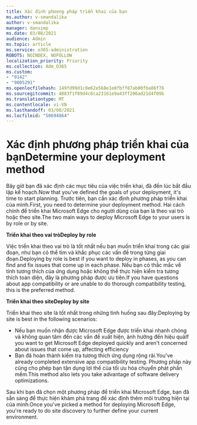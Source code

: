```yaml
---
title: Xác định phương pháp triển khai của bạn
ms.author: v-smandalika
author: v-smandalika
manager: dansimp
ms.date: 03/08/2021
audience: Admin
ms.topic: article
ms.service: o365-administration
ROBOTS: NOINDEX, NOFOLLOW
localization_priority: Priority
ms.collection: Adm_O365
ms.custom:
- "9142"
- "9005291"
ms.openlocfilehash: 149fd99d1c8e62e568e1e8fbff87ab00fba86f76
ms.sourcegitcommit: 4883f1f89d4c6ca23161e9a43ff206ad21d4f09b
ms.translationtype: MT
ms.contentlocale: vi-VN
ms.lasthandoff: 03/08/2021
ms.locfileid: "50694864"
---
```

# <a name="determine-your-deployment-method"></a><span data-ttu-id="4806a-102">Xác định phương pháp triển khai của bạn</span><span class="sxs-lookup"><span data-stu-id="4806a-102">Determine your deployment method</span></span>

<span data-ttu-id="4806a-103">Bây giờ bạn đã xác định các mục tiêu của việc triển khai, đã đến lúc bắt đầu lập kế hoạch.</span><span class="sxs-lookup"><span data-stu-id="4806a-103">Now that you've defined the goals of your deployment, it's time to start planning.</span></span> <span data-ttu-id="4806a-104">Trước tiên, bạn cần xác định phương pháp triển khai của mình.</span><span class="sxs-lookup"><span data-stu-id="4806a-104">First, you need to determine your deployment method.</span></span> <span data-ttu-id="4806a-105">Hai cách chính để triển khai Microsoft Edge cho người dùng của bạn là theo vai trò hoặc theo site.</span><span class="sxs-lookup"><span data-stu-id="4806a-105">The two main ways to deploy Microsoft Edge to your users is by role or by site.</span></span>

<span data-ttu-id="4806a-106">**Triển khai theo vai trò**</span><span class="sxs-lookup"><span data-stu-id="4806a-106">**Deploy by role**</span></span>

<span data-ttu-id="4806a-107">Việc triển khai theo vai trò là tốt nhất nếu bạn muốn triển khai trong các giai đoạn, như bạn có thể tìm và khắc phục các vấn đề trong từng giai đoạn.</span><span class="sxs-lookup"><span data-stu-id="4806a-107">Deploying by role is best if you want to deploy in phases, as you can find and fix issues that come up in each phase.</span></span> <span data-ttu-id="4806a-108">Nếu bạn có thắc mắc về tính tương thích của ứng dụng hoặc không thể thực hiện kiểm tra tương thích toàn diện, đây là phương pháp được ưu tiên.</span><span class="sxs-lookup"><span data-stu-id="4806a-108">If you have questions about app compatibility or are unable to do thorough compatibility testing, this is the preferred method.</span></span>

<span data-ttu-id="4806a-109">**Triển khai theo site**</span><span class="sxs-lookup"><span data-stu-id="4806a-109">**Deploy by site**</span></span>

<span data-ttu-id="4806a-110">Triển khai theo site là tốt nhất trong những tình huống sau đây:</span><span class="sxs-lookup"><span data-stu-id="4806a-110">Deploying by site is best in the following scenarios:</span></span>
- <span data-ttu-id="4806a-111">Nếu bạn muốn nhận được Microsoft Edge được triển khai nhanh chóng và không quan tâm đến các vấn đề xuất hiện, ảnh hưởng đến hiệu quả</span><span class="sxs-lookup"><span data-stu-id="4806a-111">If you want to get Microsoft Edge deployed quickly and aren't concerned about issues that come up, affecting efficiency</span></span>
- <span data-ttu-id="4806a-112">Bạn đã hoàn thành kiểm tra tương thích ứng dụng rộng rãi.</span><span class="sxs-lookup"><span data-stu-id="4806a-112">You've already completed extensive app compatibility testing.</span></span> <span data-ttu-id="4806a-113">Phương pháp này cũng cho phép bạn tận dụng lợi thế của tối ưu hóa chuyển phát phần mềm.</span><span class="sxs-lookup"><span data-stu-id="4806a-113">This method also lets you take advantage of software delivery optimizations.</span></span>

<span data-ttu-id="4806a-114">Sau khi bạn đã chọn một phương pháp để triển khai Microsoft Edge, bạn đã sẵn sàng để thực hiện khám phá trang để xác định thêm môi trường hiện tại của mình.</span><span class="sxs-lookup"><span data-stu-id="4806a-114">Once you've picked a method for deploying Microsoft Edge, you're ready to do site discovery to further define your current environment.</span></span>
